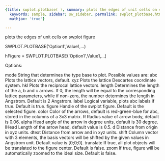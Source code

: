 ```yaml
---
{title: swplot.plotbase( ), summary: plots the edges of unit cells on swplot figure,
  keywords: sample, sidebar: sw_sidebar, permalink: swplot_plotbase.html, folder: +swplot,
  mathjax: 'true'}

---
```

plots the edges of unit cells on swplot figure
 
SWPLOT.PLOTBASE('Option1',Value1,...)
 
hFigure = SWPLOT.PLOTBASE('Option1',Value1,...)
 
Options:
 
mode      String that determines the type base to plot. Possible values
          are:
              abc     Plots the lattice vectors, default.
              xyz     Plots the lattice Descartes coordinate system.
              hkl     Plots the reciprocal lattice vectors.
length    Determines the length of the a, b and c arrows. If 0, the
          length will be equal to the corresponding lattice parameters,
          while if non-zero, the number determines the length in
          Angstrom. Default is 2 Angstrom.
label     Logical variable, plots abc labels if true. Default is true.
figure    Handle of the swplot figure. Default is the selected figure.
color     Color of the arrows, default is red-green-blue for abc, stored
          in the columns of a 3x3 matrix.
R         Radius value of arrow body, default is 0.06.
alpha     Head angle of the arrow in degree units, default is 30 degree.
lHead     Length of the arrow head, default value is 0.5.
d         Distance from origin in xyz units.
dtext     Distance from arrow and in xyz units.
shift     Column vector with 3 elements, the basis vectors will be
          shifted by the given values in Angstrom unit. Default value is
          [0;0;0].
translate If true, all plot objects will be translated to the figure
          center. Default is false.
zoom      If true, figure will be automatically zoomed to the ideal size.
          Default is false.
 
